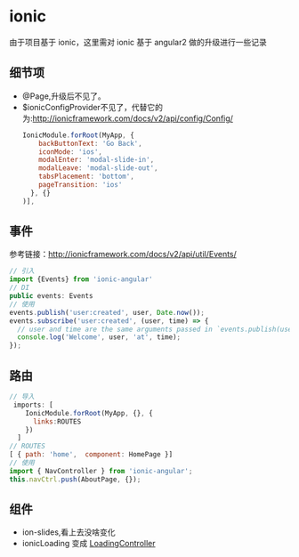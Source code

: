 # ionic
由于项目基于 ionic，这里需对 ionic 基于 angular2 做的升级进行一些记录

## 细节项
* @Page,升级后不见了。
* $ionicConfigProvider不见了，代替它的为:http://ionicframework.com/docs/v2/api/config/Config/  
  ```javascript
  IonicModule.forRoot(MyApp, {
      backButtonText: 'Go Back',
      iconMode: 'ios',
      modalEnter: 'modal-slide-in',
      modalLeave: 'modal-slide-out',
      tabsPlacement: 'bottom',
      pageTransition: 'ios'
    }, {}
  )],
  ```

## 事件
参考链接：http://ionicframework.com/docs/v2/api/util/Events/    
```javascript
// 引入
import {Events} from 'ionic-angular'
// DI
public events: Events
// 使用
events.publish('user:created', user, Date.now());
events.subscribe('user:created', (user, time) => {
  // user and time are the same arguments passed in `events.publish(user, time)`
  console.log('Welcome', user, 'at', time);
});
```

## 路由
```javascript
// 导入
 imports: [
    IonicModule.forRoot(MyApp, {}, {
      links:ROUTES
    })
  ]
// ROUTES
[ { path: 'home',  component: HomePage }]
// 使用
import { NavController } from 'ionic-angular';
this.navCtrl.push(AboutPage, {});
```

## 组件
* ion-slides,看上去没啥变化
* ionicLoading 变成 [LoadingController](http://ionicframework.com/docs/v2/api/components/loading/LoadingController/)